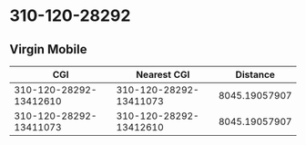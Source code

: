 # 310-120-28292
## Virgin Mobile


| CGI | Nearest CGI | Distance |
|-----|-------------|----------|
| 310-120-28292-13412610 | 310-120-28292-13411073 | 8045.19057907 |
| 310-120-28292-13411073 | 310-120-28292-13412610 | 8045.19057907 |
